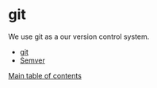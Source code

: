 # git

We use git as a our version control system.

* [git](git.md)
* [Semver](semver.md)

[Main table of contents](../README.md#table-of-contents)
